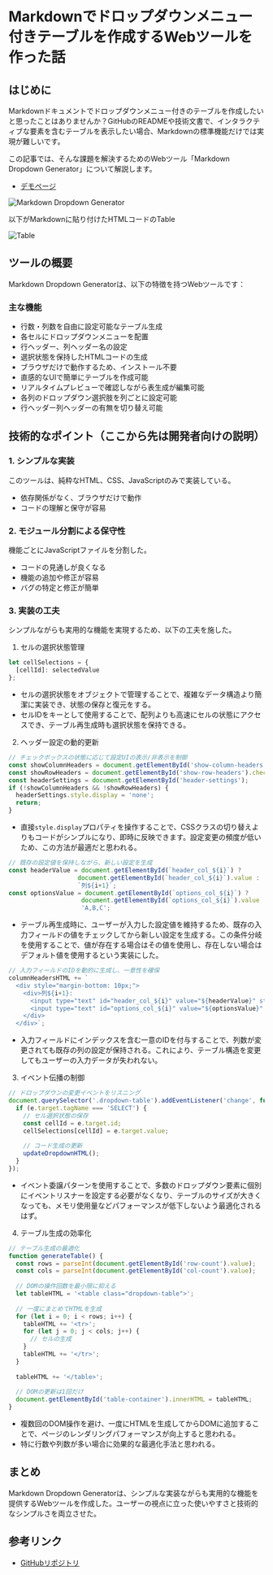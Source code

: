 # Markdownでドロップダウンメニュー付きテーブルを作成するWebツールを作った話

## はじめに
Markdownドキュメントでドロップダウンメニュー付きのテーブルを作成したいと思ったことはありませんか？GitHubのREADMEや技術文書で、インタラクティブな要素を含むテーブルを表示したい場合、Markdownの標準機能だけでは実現が難しいです。

この記事では、そんな課題を解決するためのWebツール「Markdown Dropdown Generator」について解説します。

- [デモページ](https://2f0833e717-markdown-dropdown.netlify.app/) 

![Markdown Dropdown Generator](../img/img01.png)

以下がMarkdownに貼り付けたHTMLコードのTable

![Table](../img/img02.png)

## ツールの概要
Markdown Dropdown Generatorは、以下の特徴を持つWebツールです：

### 主な機能
- 行数・列数を自由に設定可能なテーブル生成
- 各セルにドロップダウンメニューを配置
- 行ヘッダー、列ヘッダー名の設定
- 選択状態を保持したHTMLコードの生成
- ブラウザだけで動作するため、インストール不要
- 直感的なUIで簡単にテーブルを作成可能
- リアルタイムプレビューで確認しながら表生成が編集可能
- 各列のドロップダウン選択肢を列ごとに設定可能
- 行ヘッダー列ヘッダーの有無を切り替え可能

## 技術的なポイント（ここから先は開発者向けの説明）

### 1. シンプルな実装
このツールは、純粋なHTML、CSS、JavaScriptのみで実装している。

- 依存関係がなく、ブラウザだけで動作
- コードの理解と保守が容易

### 2. モジュール分割による保守性
機能ごとにJavaScriptファイルを分割した。

- コードの見通しが良くなる
- 機能の追加や修正が容易
- バグの特定と修正が簡単

### 3. 実装の工夫
シンプルながらも実用的な機能を実現するため、以下の工夫を施した。

1. セルの選択状態管理
```javascript
let cellSelections = {
  [cellId]: selectedValue
};
```
- セルの選択状態をオブジェクトで管理することで、複雑なデータ構造より簡潔に実装でき、状態の保存と復元をする。
- セルIDをキーとして使用することで、配列よりも高速にセルの状態にアクセスでき、テーブル再生成時も選択状態を保持できる。

2. ヘッダー設定の動的更新
```javascript
// チェックボックスの状態に応じて設定UIの表示/非表示を制御
const showColumnHeaders = document.getElementById('show-column-headers').checked;
const showRowHeaders = document.getElementById('show-row-headers').checked;
const headerSettings = document.getElementById('header-settings');
if (!showColumnHeaders && !showRowHeaders) {
  headerSettings.style.display = 'none';
  return;
}
```
- 直接`style.display`プロパティを操作することで、CSSクラスの切り替えよりもコードがシンプルになり、即時に反映できます。設定変更の頻度が低いため、この方法が最適だと思われる。

```javascript
// 既存の設定値を保持しながら、新しい設定を生成
const headerValue = document.getElementById(`header_col_${i}`) ? 
                   document.getElementById(`header_col_${i}`).value : 
                   `列${i+1}`;
const optionsValue = document.getElementById(`options_col_${i}`) ? 
                    document.getElementById(`options_col_${i}`).value : 
                    'A,B,C';
```
- テーブル再生成時に、ユーザーが入力した設定値を維持するため、既存の入力フィールドの値をチェックしてから新しい設定を生成する。この条件分岐を使用することで、値が存在する場合はその値を使用し、存在しない場合はデフォルト値を使用するという実装にした。

```javascript
// 入力フィールドのIDを動的に生成し、一意性を確保
columnHeadersHTML += `
  <div style="margin-bottom: 10px;">
    <div>列${i+1}: 
      <input type="text" id="header_col_${i}" value="${headerValue}" style="width: 150px;">
      <input type="text" id="options_col_${i}" value="${optionsValue}" style="width: 250px;" placeholder="プルダウンの選択肢（カンマ区切り）">
    </div>
  </div>`;
```
- 入力フィールドにインデックスを含む一意のIDを付与することで、列数が変更されても既存の列の設定が保持される。これにより、テーブル構造を変更してもユーザーの入力データが失われない。

3. イベント伝播の制御
```javascript
// ドロップダウンの変更イベントをリスニング
document.querySelector('.dropdown-table').addEventListener('change', function(e) {
  if (e.target.tagName === 'SELECT') {
    // セル選択状態の保存
    const cellId = e.target.id;
    cellSelections[cellId] = e.target.value;
    
    // コード生成の更新
    updateDropdownHTML();
  }
});
```
- イベント委譲パターンを使用することで、多数のドロップダウン要素に個別にイベントリスナーを設定する必要がなくなり、テーブルのサイズが大きくなっても、メモリ使用量などパフォーマンスが低下しないよう最適化されるはず。

4. テーブル生成の効率化
```javascript
// テーブル生成の最適化
function generateTable() {
  const rows = parseInt(document.getElementById('row-count').value);
  const cols = parseInt(document.getElementById('col-count').value);
  
  // DOMの操作回数を最小限に抑える
  let tableHTML = '<table class="dropdown-table">';
  
  // 一度にまとめてHTMLを生成
  for (let i = 0; i < rows; i++) {
    tableHTML += '<tr>';
    for (let j = 0; j < cols; j++) {
      // セルの生成
    }
    tableHTML += '</tr>';
  }
  
  tableHTML += '</table>';
  
  // DOMの更新は1回だけ
  document.getElementById('table-container').innerHTML = tableHTML;
}
```
- 複数回のDOM操作を避け、一度にHTMLを生成してからDOMに追加することで、ページのレンダリングパフォーマンスが向上すると思われる。
- 特に行数や列数が多い場合に効果的な最適化手法と思われる。

## まとめ
Markdown Dropdown Generatorは、シンプルな実装ながらも実用的な機能を提供するWebツールを作成した。ユーザーの視点に立った使いやすさと技術的なシンプルさを両立させた。

## 参考リンク
- [GitHubリポジトリ](https://github.com/2f0833e717/markdown-dropdown)